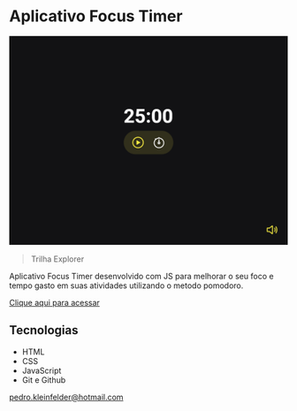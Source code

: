 # Aplicativo Focus Timer

![preview](./.github/preview.jpg)

> Trilha Explorer

Aplicativo Focus Timer desenvolvido com JS para melhorar o seu foco e tempo gasto em suas atividades utilizando o metodo pomodoro.

[Clique aqui para acessar](https://pedro-k.github.io/focus_timer/)

## Tecnologias

- HTML
- CSS
- JavaScript
- Git e Github


pedro.kleinfelder@hotmail.com